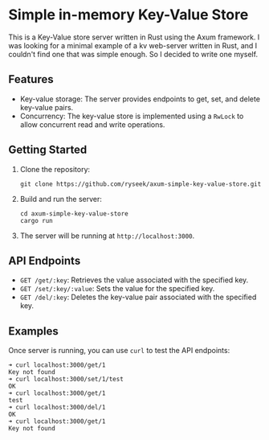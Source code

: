 # Simple in-memory Key-Value Store 

This is a Key-Value store server written in Rust using the Axum framework.
I was looking for a minimal example of a kv web-server written in Rust, and I couldn't find one that was simple enough. So I decided to write one myself.

## Features

- Key-value storage: The server provides endpoints to get, set, and delete key-value pairs.
- Concurrency: The key-value store is implemented using a `RwLock` to allow concurrent read and write operations.

## Getting Started

1. Clone the repository:

    ```shell
    git clone https://github.com/ryseek/axum-simple-key-value-store.git
    ```

2. Build and run the server:

    ```shell
    cd axum-simple-key-value-store
    cargo run
    ```

3. The server will be running at `http://localhost:3000`.

## API Endpoints

- `GET /get/:key`: Retrieves the value associated with the specified key.
- `GET /set/:key/:value`: Sets the value for the specified key.
- `GET /del/:key`: Deletes the key-value pair associated with the specified key.

## Examples

Once server is running, you can use `curl` to test the API endpoints:

```shell
➜ curl localhost:3000/get/1
Key not found   
➜ curl localhost:3000/set/1/test
OK                                                                          
➜ curl localhost:3000/get/1     
test                                                                        
➜ curl localhost:3000/del/1 
OK       
➜ curl localhost:3000/get/1
Key not found               
```

